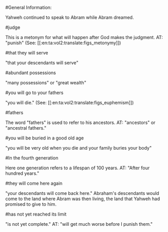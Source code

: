 #General Information:

Yahweh continued to speak to Abram while Abram dreamed.

#judge

This is a metonym for what will happen after God makes the judgment. AT: "punish" (See: [[:en:ta:vol2:translate:figs_metonymy]])

#that they will serve

"that your descendants will serve"

#abundant possessions

"many possessions" or "great wealth"

#you will go to your fathers

"you will die." (See: [[:en:ta:vol2:translate:figs_euphemism]])

#fathers

The word "fathers" is used to refer to his ancestors. AT: "ancestors" or "ancestral fathers."

#you will be buried in a good old age

"you will be very old when you die and your family buries your body"

#In the fourth generation

Here one generation refers to a lifespan of 100 years. AT: "After four hundred years."

#they will come here again

"your descendants will come back here." Abraham's descendants would come to the land where Abram was then living, the land that Yahweh had promised to give to him.

#has not yet reached its limit

"is not yet complete." AT: "will get much worse before I punish them."